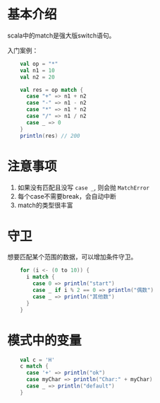 
# 基本介绍

scala中的match是强大版switch语句。

入门案例：
```scala
    val op = "*"
    val n1 = 10
    val n2 = 20

    val res = op match {
      case "+" => n1 + n2
      case "-" => n1 - n2
      case "*" => n1 * n2
      case "/" => n1 / n2
      case _ => 0
    }
    println(res) // 200
```

# 注意事项

1. 如果没有匹配且没写 `case _`, 则会抛 `MatchError`
2. 每个case不需要break，会自动中断
3. match的类型很丰富

# 守卫

想要匹配某个范围的数据，可以增加条件守卫。

```scala
    for (i <- (0 to 10)) {
      i match {
        case 0 => println("start")
        case _ if i % 2 == 0 => println("偶数")
        case _ => println("其他数")
      }
    }
```

# 模式中的变量

```scala
    val c = 'H'
    c match {
      case '+' => println("ok")
      case myChar => println("Char:" + myChar)
      case _ => println("default")
    }
```

